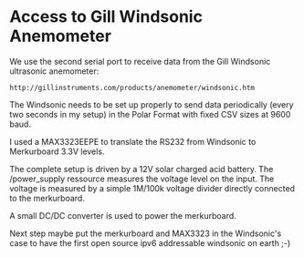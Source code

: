 Access to Gill Windsonic Anemometer
===================================

We use the second serial port to receive data from the Gill Windsonic
ultrasonic anemometer:

    http://gillinstruments.com/products/anemometer/windsonic.htm

The Windsonic needs to be set up properly to send data periodically
(every two seconds in my setup) in the Polar Format with fixed CSV
sizes at 9600 baud.

I used a MAX3323EEPE to translate the RS232 from Windsonic to Merkurboard
3.3V levels.

The complete setup is driven by a 12V solar charged acid battery. The
/power_supply ressource measures the voltage level on the input.
The voltage is measured by a simple 1M/100k voltage divider directly
connected to the merkurboard.

A small DC/DC converter is used to power the merkurboard.

Next step maybe put the merkurboard and MAX3323 in the Windsonic's case
to have the first open source ipv6 addressable windsonic on earth ;-)


